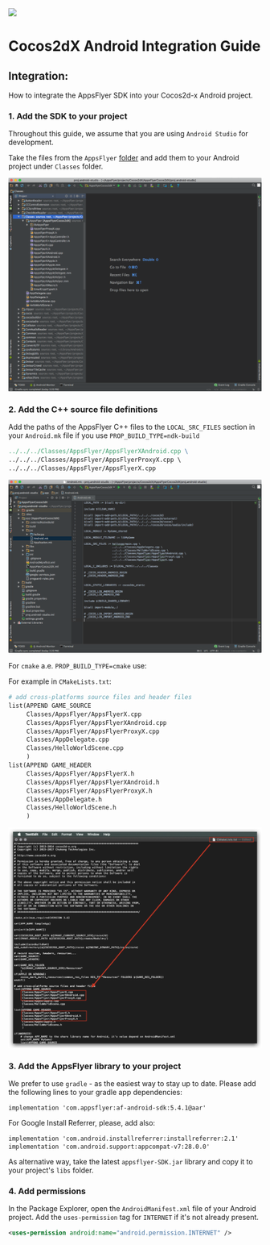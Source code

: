 <img src="https://www.appsflyer.com/wp-content/uploads/2016/11/logo-1.svg"  width="200">

# Cocos2dX Android Integration Guide


##  Integration:
How to integrate the AppsFlyer SDK into your Cocos2d-x Android project.

### 1. Add the SDK to your project

Throughout this guide, we assume that you are using `Android Studio` for development.

Take the files from the `AppsFlyer` [folder](/Classes/AppsFlyer) and add them to your Android project under `Classes` folder.

![add-to-android-mk](https://github.com/AppsFlyerSDK/AppsFlyerCocos2dX/blob/development/Resources/add-android-files.png?raw=true)

### 2.  Add the C++ source file definitions
Add the paths of the AppsFlyer C++ files to the `LOCAL_SRC_FILES` section in your `Android.mk` file if you use `PROP_BUILD_TYPE=ndk-build`
```mk
../../../Classes/AppsFlyer/AppsFlyerXAndroid.cpp \
../../../Classes/AppsFlyer/AppsFlyerProxyX.cpp \
../../../Classes/AppsFlyer/AppsFlyerX.cpp
```

![add-android-files](https://github.com/AppsFlyerSDK/AppsFlyerCocos2dX/blob/development/Resources/add-to-android-mk.png?raw=true)

For `cmake` a.e. `PROP_BUILD_TYPE=cmake` use:

For example in `CMakeLists.txt`:

```mk
# add cross-platforms source files and header files 
list(APPEND GAME_SOURCE
     Classes/AppsFlyer/AppsFlyerX.cpp
     Classes/AppsFlyer/AppsFlyerXAndroid.cpp
     Classes/AppsFlyer/AppsFlyerProxyX.cpp
     Classes/AppDelegate.cpp
     Classes/HelloWorldScene.cpp
     )
list(APPEND GAME_HEADER
     Classes/AppsFlyer/AppsFlyerX.h
     Classes/AppsFlyer/AppsFlyerXAndroid.h
     Classes/AppsFlyer/AppsFlyerProxyX.h
     Classes/AppDelegate.h
     Classes/HelloWorldScene.h
     )
```

![add-android-files](https://github.com/AppsFlyerSDK/AppsFlyerCocos2dX/blob/development/Resources/add-to-android-cmake.png?raw=true)



### 3. Add the AppsFlyer library to your project
We prefer to use `gradle` - as the easiest way to stay up to date. Please add the following lines to your gradle app dependencies:

```
implementation 'com.appsflyer:af-android-sdk:5.4.1@aar'
```

For Google Install Referrer, please, add also:

```
implementation 'com.android.installreferrer:installreferrer:2.1'
implementation 'com.android.support:appcompat-v7:28.0.0'
``` 


As alternative way, take the latest `appsflyer-SDK.jar` library and copy it to your project's `libs` folder.

### 4. Add permissions

In the Package Explorer, open the `AndroidManifest.xml` file of your Android project. Add the `uses-permission` tag for `INTERNET` if it's not already present.

```xml
<uses-permission android:name="android.permission.INTERNET" />
```
